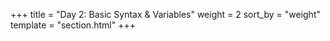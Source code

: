 +++
title = "Day 2: Basic Syntax & Variables"
weight = 2
sort_by = "weight"
template = "section.html"
+++